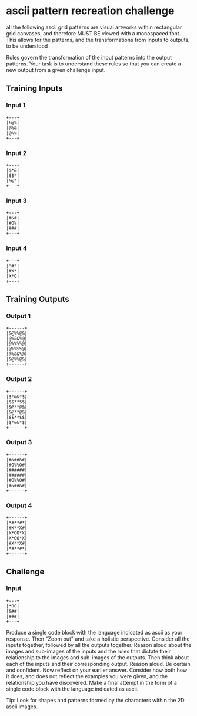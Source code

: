 # ascii pattern recreation challenge

all the following ascii grid patterns are visual artworks within rectangular grid canvases, and therefore  MUST BE viewed with a monospaced font. This allows for the patterns, and the transformations from inputs to outputs, to be understood

Rules govern the transformation of the input patterns into the output patterns. Your task is to understand these rules so that you can create a new output from a given challenge input.

## Training Inputs

### Input 1
```ascii
+---+
|&@%|
|@%&|
|@%%|
+---+
```

### Input 2
```ascii
+---+
|$*&|
|$$*|
|&@*|
+---+
```

### Input 3
```ascii
+---+
|#&#|
|#O%|
|###|
+---+
```

### Input 4
```ascii
+---+
|*#*|
|#X*|
|X*O|
+---+
```

## Training Outputs

### Output 1
```ascii
+------+
|&@%%@&|
|@%&&%@|
|@%%%%@|
|@%%%%@|
|@%&&%@|
|&@%%@&|
+------+
```

### Output 2
```ascii
+------+
|$*&&*$|
|$$**$$|
|&@**@&|
|&@**@&|
|$$**$$|
|$*&&*$|
+------+
```

### Output 3
```ascii
+------+
|#&##&#|
|#O%%O#|
|######|
|######|
|#O%%O#|
|#&##&#|
+------+
```

### Output 4
```ascii
+------+
|*#**#*|
|#X**X#|
|X*OO*X|
|X*OO*X|
|#X**X#|
|*#**#*|
+------+
```

## Challenge

### Input
```ascii
+---+
|*OO|
|&##|
|###|
+---+
```


Produce a single code block with the language indicated as ascii as your response.
Then "Zoom out" and take a holistic perspective. Consider all the inputs together, followed by all the outputs together. Reason aloud about the images and sub-images of the inputs and the rules that dictate their relationship to the images and sub-images of the outputs. Then think about each of the inputs and their corresponding output. Reason aloud. Be certain and confident. Now reflect on your earlier answer. Consider how both how it does, and does not reflect the examples you were given, and the relationship you have discovered. Make a final attempt in the form of a single code block with the language indicated as ascii.

Tip: Look for shapes and patterns formed by the characters within the 2D ascii images.
